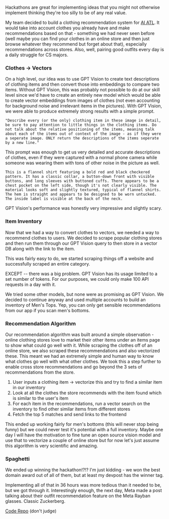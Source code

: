
Hackathons are great for implementing ideas that you might not otherwise implement thinking they're too silly to be of any real value.

My team decided to build a clothing recommendation system for [AI ATL](https://www.aiatl.io/). It would take into account clothes you already have and make recommendations based on that - something we had never seen before (well maybe you can find your clothes in an online store and then just browse whatever they recommend but forget about that), especially recommendations across stores. Also, well, pairing good outfits every day is a daily struggle for CS majors. 
### Clothes -> Vectors

On a high level, our idea was to use GPT Vision to create text descriptions of clothing items and then convert those into embeddings to compare two items. Without GPT Vision, this was probably not possible to do at our skill level since we'd have to create an entirely new model  which would be able to create vector embeddings from images of clothes (not even accounting for background noise and irrelevant items in the pictures). With GPT Vision, we were able to produce extremely strong results with a simple prompt. 

```
"Describe every (or the only) clothing item in these image in detail, be sure to pay attention to little things in the clothing items. Do not talk about the relative positioning of the items, meaning talk about each of the items out of context of the image - as if they were a seperate image. ONLY return the descriptions of the items seperate by a new line."
```

This prompt was enough to get us very detailed and accurate descriptions of clothes, even if they were captured with a normal phone camera while someone was wearing them with tons of other noise in the picture as well. 

```
This is a flannel shirt featuring a bold red and black checkered pattern. It has a classic collar, a button-down front with visible buttons, and long sleeves with buttoned cuffs. There appears to be a chest pocket on the left side, though it's not clearly visible. The material looks soft and slightly textured, typical of flannel shirts. The hem is straight and appears to be designed to be worn untucked. The inside label is visible at the back of the neck.
```

GPT Vision's performance was honestly very impressive and slightly scary. 
### Item Inventory

Now that we had a way to convert clothes to vectors, we needed a way to recommend clothes to users. We decided to scrape popular clothing stores and then run them through our GPT Vision query to then store in a vector DB along with the link to the item. 

This was fairly easy to do, we started scraping things off a website and successfully scraped an entire category. 

EXCEPT -- there was a big problem. GPT Vision has its usage limited to a set number of tokens. For our purposes, we could only make 100 API requests in a day with it. 

We tried some other models, but none were as promising as GPT Vision. We decided to continue anyway and used multiple accounts to build an inventory of Men's Tops. Yep, you can only get sensible recommendations from our app if you scan men's bottoms.

### Recommendation Algorithm 

Our recommendation algorithm was built around a simple observation - online clothing stores love to market their other items under an items page to show what could go well with it. While scraping the clothes off of an online store, we also scraped these recommendations and also vectorized these. This meant we had an extremely simple and human way to know what clothes go well with what other clothes. We took this a step further to enable cross store recommendations and go beyond the 3 sets of recommendations from the store. 

1. User inputs a clothing item -> vectorize this and try to find a similar item in our inventory
2. Look at all the clothes the store recommends with the item found which is similar to the user's item
3. For each item in the recommendations, run a vector search on the inventory to find other similar items from different stores
4. Fetch the top 5 matches and send links to the frontend

This ended up working fairly for men's bottoms (this will never stop being funny) but we could never test it's potential with a full inventory. Maybe one day I will have the motivation to fine tune an open source vision model and use that to vectorize a couple of online store but for now let's just assume this algorithm is very scientific and amazing. 

### Spaghetti 

We ended up winning the hackathon!?!? I'm just kidding - we won the best domain award out of all of them, but at least my devpost has the winner tag. 

Implementing all of that in 36 hours was more tedious than it needed to be, but we got through it. Interestingly enough, the next day, Meta made a post talking about their outfit recommendation feature on the Meta Rayban glasses. Classic Zuckerberg.

[Code Repo](https://github.com/yatharth-b/styles.compare) (don't judge)


